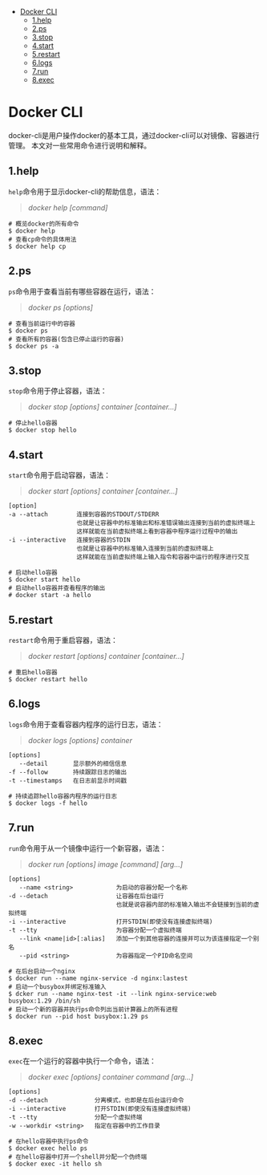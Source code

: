 <!-- TOC -->
* [Docker CLI](#docker-cli)
  * [1.help](#1help)
  * [2.ps](#2ps)
  * [3.stop](#3stop)
  * [4.start](#4start)
  * [5.restart](#5restart)
  * [6.logs](#6logs)
  * [7.run](#7run)
  * [8.exec](#8exec)
<!-- TOC -->

# Docker CLI
docker-cli是用户操作docker的基本工具，通过docker-cli可以对镜像、容器进行管理。
本文对一些常用命令进行说明和解释。

## 1.help
`help`命令用于显示docker-cli的帮助信息，语法：  
> *docker help [command]*
```shell
# 概览docker的所有命令
$ docker help
# 查看cp命令的具体用法
$ docker help cp
```

## 2.ps
`ps`命令用于查看当前有哪些容器在运行，语法：
> *docker ps [options]*
```shell
# 查看当前运行中的容器
$ docker ps
# 查看所有的容器(包含已停止运行的容器)
$ docker ps -a
```

## 3.stop
`stop`命令用于停止容器，语法：
> *docker stop [options] container [container...]*
```shell
# 停止hello容器
$ docker stop hello
```

## 4.start
`start`命令用于启动容器，语法：
> *docker start [options] container [container...]*
```text
[option]
-a --attach        连接到容器的STDOUT/STDERR
                   也就是让容器中的标准输出和标准错误输出连接到当前的虚拟终端上
                   这样就能在当前虚拟终端上看到容器中程序运行过程中的输出
-i --interactive   连接到容器的STDIN
                   也就是让容器中的标准输入连接到当前的虚拟终端上
                   这样就能在当前虚拟终端上输入指令和容器中运行的程序进行交互
```
```shell
# 启动hello容器
$ docker start hello
# 启动hello容器并查看程序的输出
# docker start -a hello
```

## 5.restart
`restart`命令用于重启容器，语法：
> *docker restart [options] container [container...]*
```shell
# 重启hello容器
$ docker restart hello
```

## 6.logs
`logs`命令用于查看容器内程序的运行日志，语法：
> *docker logs [options] container*
```text
[options]
   --detail       显示额外的相信信息
-f --follow       持续跟踪日志的输出
-t --timestamps   在日志前显示时间戳
```
```shell
# 持续追踪hello容器内程序的运行日志
$ docker logs -f hello
```

## 7.run
`run`命令用于从一个镜像中运行一个新容器，语法：
> *docker run [options] image [command] [arg...]*
```text
[options]
   --name <string>            为启动的容器分配一个名称
-d --detach                   让容器在后台运行
                              也就是说容器内部的标准输入输出不会链接到当前的虚拟终端
-i --interactive              打开STDIN(即使没有连接虚拟终端)
-t --tty                      为容器分配一个虚拟终端
   --link <name|id>[:alias]   添加一个到其他容器的连接并可以为该连接指定一个别名
   --pid <string>             为容器指定一个PID命名空间
```
```shell
# 在后台启动一个nginx
$ docker run --name nginx-service -d nginx:lastest
# 启动一个busybox并绑定标准输入
$ dcker run --name nginx-test -it --link nginx-service:web busybox:1.29 /bin/sh
# 启动一个新的容器并执行ps命令列出当前计算器上的所有进程
$ docker run --pid host busybox:1.29 ps
```

## 8.exec
`exec`在一个运行的容器中执行一个命令，语法：
> *docker exec [options] container command [arg...]*
```text
[options]
-d --detach             分离模式，也即是在后台运行命令
-i --interactive        打开STDIN(即使没有连接虚拟终端)
-t --tty                分配一个虚拟终端
-w --workdir <string>   指定在容器中的工作目录
```
```shell
# 在hello容器中执行ps命令
$ docker exec hello ps
# 在hello容器中打开一个shell并分配一个伪终端
$ docker exec -it hello sh
```